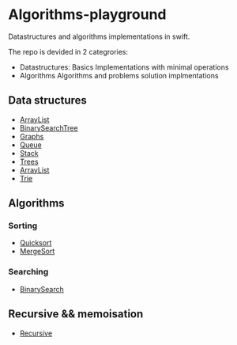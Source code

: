 # Algorithms-playground

Datastructures and algorithms implementations in swift.

The repo is devided in 2 categrories: 
* Datastructures: Basics Implementations with minimal operations
* Algorithms  Algorithms and problems solution implmentations

## Data structures

- [ArrayList](Datastructures/ArrayList)
- [BinarySearchTree](Quicksort/BinarySearchTree)
- [Graphs](Datastructures/Graphs)
- [Queue](Datastructures/Queue)
- [Stack](Datastructures/Stack)
- [Trees](Datastructures/Trees)
- [ArrayList](Datastructures/ArrayList)
- [Trie](Datastructures/Trie)

## Algorithms

### Sorting
- [Quicksort](Algorithms/Quicksort/)
- [MergeSort](Algorithms/MergeSort/)

### Searching
- [BinarySearch](Algorithms/BinarySearch)

## Recursive && memoisation
- [Recursive](Algorithms/Recursive)
